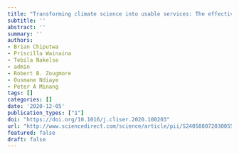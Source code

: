 ```yaml
---
title: "Transforming climate science into usable services: The effectiveness of co-production in promoting uptake of climate information by smallholder farmers in Senegal"
subtitle: ''
abstract: ''
summary: '' 
authors: 
- Brian Chiputwa
- Priscilla Wainaina
- Tebila Nakelse
- admin
- Robert B. Zougmore
- Ousmane Ndiaye
- Peter A Minang
tags: []
categories: []
date: '2020-12-05'
publication_types: ["1"]
doi: "https://doi.org/10.1016/j.cliser.2020.100203"
url: "http://www.sciencedirect.com/science/article/pii/S2405880720300558"
featured: false
draft: false
---
```

